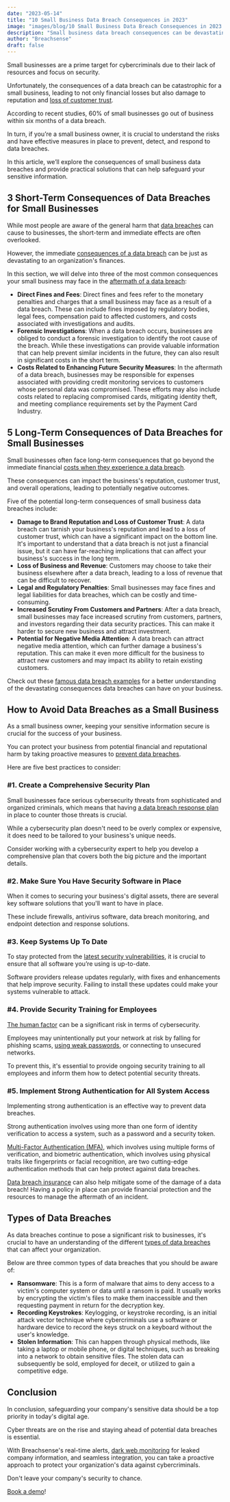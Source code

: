 ```yaml
---
date: "2023-05-14"
title: "10 Small Business Data Breach Consequences in 2023"
image: "images/blog/10 Small Business Data Breach Consequences in 2023.png"
description: "Small business data breach consequences can be devastating. Learn how to protect your business with the best practices."
author: "Breachsense"
draft: false
---
```

Small businesses are a prime target for cybercriminals due to their lack of resources and focus on security.

Unfortunately, the consequences of a data breach can be catastrophic for a small business, leading to not only financial losses but also damage to reputation and [loss of customer trust](https://breachsense.com/blog/data-breach-trust/). 

According to recent studies, 60% of small businesses go out of business within six months of a data breach. 

In turn, if you’re a small business owner, it is crucial to understand the risks and have effective measures in place to prevent, detect, and respond to data breaches.

In this article, we’ll explore the consequences of small business data breaches and provide practical solutions that can help safeguard your sensitive information.
## 3 Short-Term Consequences of Data Breaches for Small Businesses
While most people are aware of the general harm that [data breaches](https://breachsense.com/blog/what-is-a-data-breach/) can cause to businesses, the short-term and immediate effects are often overlooked. 

However, the immediate [consequences of a data breach](https://www.breachsense.com/blog/impact-of-data-breach-healthcare/) can be just as devastating to an organization's finances.

In this section, we will delve into three of the most common consequences your small business may face in the [aftermath of a data breach](https://breachsense.com/blog/after-a-breach/):

* **Direct Fines and Fees**: Direct fines and fees refer to the monetary penalties and charges that a small business may face as a result of a data breach. These can include fines imposed by regulatory bodies, legal fees, compensation paid to affected customers, and costs associated with investigations and audits. 
* **Forensic Investigations**: When a data breach occurs, businesses are obliged to conduct a forensic investigation to identify the root cause of the breach. While these investigations can provide valuable information that can help prevent similar incidents in the future, they can also result in significant costs in the short term. 
* **Costs Related to Enhancing Future Security Measures**: In the aftermath of a data breach, businesses may be responsible for expenses associated with providing credit monitoring services to customers whose personal data was compromised. These efforts may also include costs related to replacing compromised cards, mitigating identity theft, and meeting compliance requirements set by the Payment Card Industry. 
## 5 Long-Term Consequences of Data Breaches for Small Businesses
Small businesses often face long-term consequences that go beyond the immediate financial [costs when they experience a data breach](https://breachsense.com/blog/cost-of-a-data-breach/). 

These consequences can impact the business's reputation, customer trust, and overall operations, leading to potentially negative outcomes. 

Five of the potential long-term consequences of small business data breaches include:

* **Damage to Brand Reputation and Loss of Customer Trust**: A data breach can tarnish your business's reputation and lead to a loss of customer trust, which can have a significant impact on the bottom line. It's important to understand that a data breach is not just a financial issue, but it can have far-reaching implications that can affect your business's success in the long term.
* **Loss of Business and Revenue**: Customers may choose to take their business elsewhere after a data breach, leading to a loss of revenue that can be difficult to recover.
* **Legal and Regulatory Penalties**: Small businesses may face fines and legal liabilities for data breaches, which can be costly and time-consuming.
* **Increased Scrutiny From Customers and Partners**: After a data breach, small businesses may face increased scrutiny from customers, partners, and investors regarding their data security practices. This can make it harder to secure new business and attract investment.
* **Potential for Negative Media Attention**: A data breach can attract negative media attention, which can further damage a business's reputation. This can make it even more difficult for the business to attract new customers and may impact its ability to retain existing customers.

Check out these [famous data breach examples](https://breachsense.com/blog/data-breach-examples/) for a better understanding of the devastating consequences data breaches can have on your business. 
## How to Avoid Data Breaches as a Small Business
As a small business owner, keeping your sensitive information secure is crucial for the success of your business. 

You can protect your business from potential financial and reputational harm by taking proactive measures to [prevent data breaches](https://breachsense.com/blog/prevent-data-breach/).

Here are five best practices to consider:
### #1. Creаte a Comprehensive Security Plan
Small businesses face serious cybersecurity threats from sophisticated and organized criminals, which means that having [a data breach response plan](https://www.breachsense.com/blog/data-breach-response-plan/) in place to counter those threats is crucial. 

While a cybersecurity plan doesn't need to be overly complex or expensive, it does need to be tailored to your business's unique needs. 

Consider working with a cybersecurity expert to help you develop a comprehensive plan that covers both the big picture and the important details. 
### #2. Make Sure You Have Security Software in Place
When it comes to securing your business's digital assets, there are several key software solutions that you'll want to have in place. 

These include firewalls, antivirus software, data breach monitoring, and endpoint detection and response solutions. 
### #3. Keep Systems Up To Date
To stay protected from the [latest security vulnerabilities](https://breachsense.com/blog/vulnerabilities-cause-data-loss/), it is crucial to ensure that all software you’re using is up-to-date. 

Software providers release updates regularly, with fixes and enhancements that help improve security. Failing to install these updates could make your systems vulnerable to attack.
### #4. Provide Security Training for Employees
[The human factor](https://breachsense.com/blog/data-breach-human-error/) can be a significant risk in terms of cybersecurity. 

Employees may unintentionally put your network at risk by falling for phishing scams, [using weak passwords](https://breachsense.com/blog/password-security-data-breach/), or connecting to unsecured networks.

To prevent this, it's essential to provide ongoing security training to all employees and inform them how to detect potential security threats.
### #5. Implement Strong Authentication for All System Access
Implementing strong authentication is an effective way to prevent data breaches. 

Strong authentication involves using more than one form of identity verification to access a system, such as a password and a security token. 

[Multi-Factor Authentication (MFA)](https://support.microsoft.com/en-us/topic/what-is-multifactor-authentication-e5e39437-121c-be60-d123-eda06bddf661), which involves using multiple forms of verification, and biometric authentication, which involves using physical traits like fingerprints or facial recognition, are two cutting-edge authentication methods that can help protect against data breaches.

[Data breach insurance](https://www.breachsense.com/blog/data-breach-insurance/) can also help mitigate some of the damage of a data breach! Having a policy in place can provide financial protection and the resources to manage the aftermath of an incident. 

## Types of Data Breaches
As data breaches continue to pose a significant risk to businesses, it's crucial to have an understanding of the different [types of data breaches](https://www.breachsense.com/blog/data-breach-types/) that can affect your organization. 

Below are three common types of data breaches that you should be aware of:

* **Ransomware**: This is a form of malware that aims to deny access to a victim's computer system or data until a ransom is paid. It usually works by encrypting the victim's files to make them inaccessible and then requesting payment in return for the decryption key.
* **Recording Keystrokes**: Keylogging, or keystroke recording, is an initial attack vector technique where cybercriminals use a software or hardware device to record the keys struck on a keyboard without the user's knowledge. 
* **Stolen Information**: This can happen through physical methods, like taking a laptop or mobile phone, or digital techniques, such as breaking into a network to obtain sensitive files. The stolen data can subsequently be sold, employed for deceit, or utilized to gain a competitive edge.
## Conclusion
In conclusion, safeguarding your company's sensitive data should be a top priority in today's digital age. 

Cyber threats are on the rise and staying ahead of potential data breaches is essential.

With Breachsense's real-time alerts, [dark web monitoring](https://www.breachsense.com/dark-web-monitoring/) for leaked company information, and seamless integration, you can take a proactive approach to protect your organization's data against cybercriminals. 

Don't leave your company's security to chance. 

[Book a demo](https://www.breachsense.com/book-demo/)!
